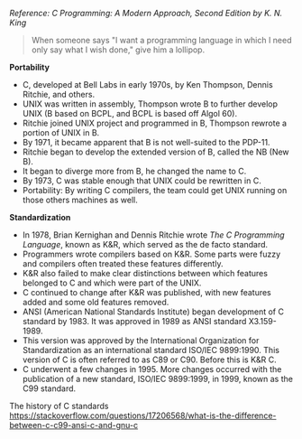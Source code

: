 *Reference: C Programming: A Modern Approach, Second Edition by K. N. King*

> When someone says "I want a programming language in which I need only say what I wish done," give him a lollipop.

**Portability**
- C, developed at Bell Labs in early 1970s, by Ken Thompson, Dennis Ritchie, and others.
- UNIX was written in assembly, Thompson wrote B to further develop UNIX (B based on BCPL, and BCPL is based off Algol 60).
- Ritchie joined UNIX project and programmed in B, Thompson rewrote a portion of UNIX in B.
- By 1971, it became apparent that B is not well-suited to the PDP-11.
- Ritchie began to develop the extended version of B, called the NB (New B).
- It began to diverge more from B, he changed the name to C.
- By 1973, C was stable enough that UNIX could be rewritten in C.
- Portability: By writing C compilers, the team could get UNIX running on those others machines as well.

**Standardization**
- In 1978, Brian Kernighan and Dennis Ritchie wrote *The C Programming Language*, known as K&R, which served as the de facto standard. 
- Programmers wrote compilers based on K&R. Some parts were fuzzy and compilers often treated these features differently.
- K&R also failed to make clear distinctions between which features belonged to C and which were part of the UNIX.
- C continued to change after K&R was published, with new features added and some old features removed.
- ANSI (American National Standards Institute) began development of C standard by 1983. It was approved in 1989 as ANSI standard X3.159-1989.
- This version was approved by the International Organization for Standardization as an international standard ISO/IEC 9899:1990. This version of C is often referred to as C89 or C90. Before this is K&R C.
- C underwent a few changes in 1995. More changes occurred with the publication of a new standard, ISO/IEC 9899:1999, in 1999, known as the C99 standard.

The history of C standards
https://stackoverflow.com/questions/17206568/what-is-the-difference-between-c-c99-ansi-c-and-gnu-c